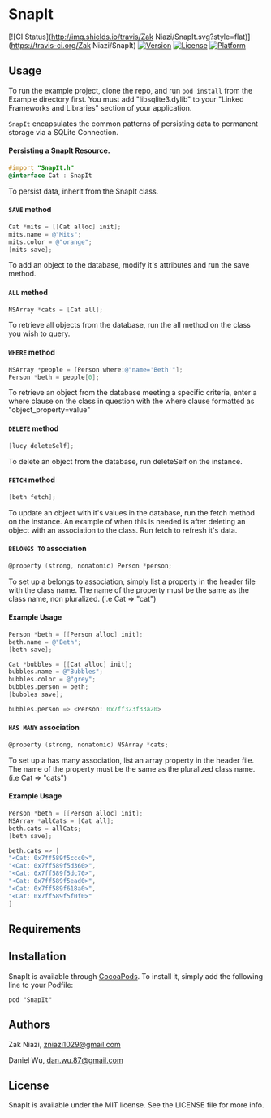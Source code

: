 # SnapIt

[![CI Status](http://img.shields.io/travis/Zak Niazi/SnapIt.svg?style=flat)](https://travis-ci.org/Zak Niazi/SnapIt)
[![Version](https://img.shields.io/cocoapods/v/SnapIt.svg?style=flat)](http://cocoadocs.org/docsets/SnapIt)
[![License](https://img.shields.io/cocoapods/l/SnapIt.svg?style=flat)](http://cocoadocs.org/docsets/SnapIt)
[![Platform](https://img.shields.io/cocoapods/p/SnapIt.svg?style=flat)](http://cocoadocs.org/docsets/SnapIt)

## Usage

To run the example project, clone the repo, and run `pod install` from the Example directory first. You must add "libsqlite3.dylib" to your "Linked Frameworks and Libraries" section of your application.

`SnapIt` encapsulates the common patterns of persisting data to permanent storage via a SQLite Connection. 

#### Persisting a SnapIt Resource.

```objective-c
#import "SnapIt.h"
@interface Cat : SnapIt
```

To persist data, inherit from the SnapIt class.

#### `SAVE` method

```objective-c
Cat *mits = [[Cat alloc] init];
mits.name = @"Mits";
mits.color = @"orange";
[mits save];
```

To add an object to the database, modify it's attributes and run the save method.

#### `ALL` method

```objective-c
NSArray *cats = [Cat all];
```

To retrieve all objects from the database, run the all method on the class you wish to query.

#### `WHERE` method

```objective-c
NSArray *people = [Person where:@"name='Beth'"];
Person *beth = people[0];
```

To retrieve an object from the database meeting a specific criteria, enter a where clause on the class in question with the where clause formatted as "object_property=value"

#### `DELETE` method

```objective-c
[lucy deleteSelf];
```

To delete an object from the database, run deleteSelf on the instance.

#### `FETCH` method

```objective-c
[beth fetch];
```

To update an object with it's values in the database, run the fetch method on the instance. An example of when this is needed is after deleting an object with an association to the class. Run fetch to refresh it's data.

#### `BELONGS TO` association

```objective-c
@property (strong, nonatomic) Person *person;
```

To set up a belongs to association, simply list a property in the header file with the class name. The name of the property must be the same as the class name, non pluralized. (i.e Cat => "cat")

#### Example Usage

```objective-c
Person *beth = [[Person alloc] init];
beth.name = @"Beth";
[beth save];

Cat *bubbles = [[Cat alloc] init];
bubbles.name = @"Bubbles";
bubbles.color = @"grey";
bubbles.person = beth;
[bubbles save];

bubbles.person => <Person: 0x7ff323f33a20>
```

#### `HAS MANY` association

```objective-c
@property (strong, nonatomic) NSArray *cats;
```

To set up a has many association, list an array property in the header file. The name of the property must be the same as the pluralized class name. (i.e Cat => "cats")

#### Example Usage

```objective-c
Person *beth = [[Person alloc] init];
NSArray *allCats = [Cat all];
beth.cats = allCats;
[beth save];

beth.cats => [
"<Cat: 0x7ff589f5ccc0>",
"<Cat: 0x7ff589f5d360>",
"<Cat: 0x7ff589f5dc70>",
"<Cat: 0x7ff589f5ead0>",
"<Cat: 0x7ff589f618a0>",
"<Cat: 0x7ff589f5f0f0>"
]
```

## Requirements

## Installation

SnapIt is available through [CocoaPods](http://cocoapods.org). To install
it, simply add the following line to your Podfile:

    pod "SnapIt"

## Authors

Zak Niazi, zniazi1029@gmail.com

Daniel Wu, dan.wu.87@gmail.com

## License

SnapIt is available under the MIT license. See the LICENSE file for more info.

